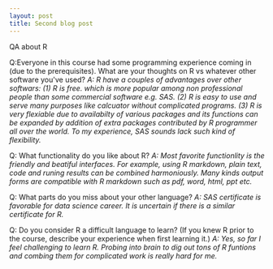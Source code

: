 ```yaml
---
layout: post
title: Second blog post
---
```

QA about R  

Q:Everyone in this course had some programming experience coming in (due to the prerequisites). What are your thoughts on R vs whatever other software you've used? 
*A: R have a couples of advantages over other softwars:
  (1) R is free. which is more popular among non professional people than some commercial software e.g. SAS. 
  (2) R is easy to use and serve many purposes like calcuator without complicated programs. 
  (3) R is very flexiable due to availabilty of various packages and its functions can be expanded by addition of extra packages contributed by R programmer all over the world. 
      To my experience, SAS sounds lack such kind of flexibility.*
      
Q: What functionality do you like about R? 
*A: Most favorite functionlity is the friendly and beatiful interfaces. For example, using R markdown, plain text, code and runing results can be combined harmoniously. 
   Many kinds output forms are compatible with R markdown such as pdf, word, html, ppt etc.* 

Q: What parts do you miss about your other language? 
*A: SAS certificate is favorable for data science career. It is uncertain if there is a similar certificate for R.*

Q: Do you consider R a difficult language to learn? (If you knew R prior to the course, describe your experience when first learning it.)
*A: Yes, so far I feel challenging to learn R. Probing into brain to dig out tons of R funtions and combing them for complicated work is really hard for me.* 
